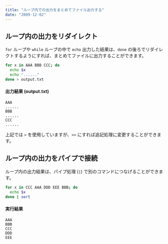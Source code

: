 ```yaml
---
title: "ループ内での出力をまとめてファイル出力する"
date: "2009-12-02"
---
```


ループ内の出力をリダイレクト
----

`for` ループや `while` ループの中で `echo` 出力した結果は、`done` の後ろでリダイレクトするようにすれば、まとめてファイルに出力することができます。

~~~ bash
for x in AAA BBB CCC; do
  echo $x
  echo "......"
done > output.txt
~~~

#### 出力結果 (output.txt)

~~~
AAA
......
BBB
......
CCC
......
~~~

上記では `>` を使用していますが、`>>` にすれば追記処理に変更することができます。


ループ内の出力をパイプで接続
----

ループ内の出力結果は、パイプ処理 (`|`) で別のコマンドにつなげることができます。

~~~ bash
for x in CCC AAA DDD EEE BBB; do
  echo $x
done | sort
~~~

#### 実行結果

~~~
AAA
BBB
CCC
DDD
EEE
~~~


